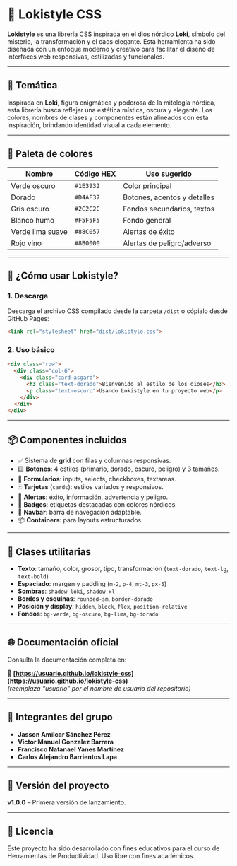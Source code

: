 
# 🔮 Lokistyle CSS

**Lokistyle** es una librería CSS inspirada en el dios nórdico **Loki**, símbolo del misterio, la transformación y el caos elegante. Esta herramienta ha sido diseñada con un enfoque moderno y creativo para facilitar el diseño de interfaces web responsivas, estilizadas y funcionales.

---

## 🧠 Temática

Inspirada en **Loki**, figura enigmática y poderosa de la mitología nórdica, esta librería busca reflejar una estética mística, oscura y elegante. Los colores, nombres de clases y componentes están alineados con esta inspiración, brindando identidad visual a cada elemento.

---

## 🎨 Paleta de colores

| Nombre             | Código HEX | Uso sugerido                |
|-------------------|------------|-----------------------------|
| Verde oscuro       | `#1E3932`  | Color principal             |
| Dorado             | `#D4AF37`  | Botones, acentos y detalles|
| Gris oscuro        | `#2C2C2C`  | Fondos secundarios, textos  |
| Blanco humo        | `#F5F5F5`  | Fondo general               |
| Verde lima suave   | `#88C057`  | Alertas de éxito            |
| Rojo vino          | `#8B0000`  | Alertas de peligro/adverso |

---

## 🚀 ¿Cómo usar Lokistyle?

### 1. Descarga

Descarga el archivo CSS compilado desde la carpeta `/dist` o cópialo desde GitHub Pages:

```html
<link rel="stylesheet" href="dist/lokistyle.css">
```

### 2. Uso básico

```html
<div class="row">
  <div class="col-6">
    <div class="card-asgard">
      <h3 class="text-dorado">Bienvenido al estilo de los dioses</h3>
      <p class="text-oscuro">Usando Lokistyle en tu proyecto web</p>
    </div>
  </div>
</div>
```

---

## 📦 Componentes incluidos

- ✅ Sistema de **grid** con filas y columnas responsivas.
- 🟨 **Botones**: 4 estilos (primario, dorado, oscuro, peligro) y 3 tamaños.
- 📝 **Formularios**: inputs, selects, checkboxes, textareas.
- 🃏 **Tarjetas** (`cards`): estilos variados y responsivos.
- 🚨 **Alertas**: éxito, información, advertencia y peligro.
- 🔖 **Badges**: etiquetas destacadas con colores nórdicos.
- 🧭 **Navbar**: barra de navegación adaptable.
- 📦 **Containers**: para layouts estructurados.

---

## 🧰 Clases utilitarias

- **Texto**: tamaño, color, grosor, tipo, transformación (`text-dorado`, `text-lg`, `text-bold`)
- **Espaciado**: margen y padding (`m-2`, `p-4`, `mt-3`, `px-5`)
- **Sombras**: `shadow-loki`, `shadow-xl`
- **Bordes y esquinas**: `rounded-sm`, `border-dorado`
- **Posición y display**: `hidden`, `block`, `flex`, `position-relative`
- **Fondos**: `bg-verde`, `bg-oscuro`, `bg-lima`, `bg-dorado`

---

## 🌐 Documentación oficial

Consulta la documentación completa en:

🔗 **[https://usuario.github.io/lokistyle-css](https://usuario.github.io/lokistyle-css)**  
*(reemplaza “usuario” por el nombre de usuario del repositorio)*

---

## 👥 Integrantes del grupo

- **Jasson Amílcar Sánchez Pérez**
- **Victor Manuel Gonzalez Barrera**
- **Francisco Natanael Yanes Martínez**
- **Carlos Alejandro Barrientos Lapa**

---

## 📌 Versión del proyecto

**v1.0.0** – Primera versión de lanzamiento.

---

## 💬 Licencia

Este proyecto ha sido desarrollado con fines educativos para el curso de Herramientas de Productividad. Uso libre con fines académicos.
